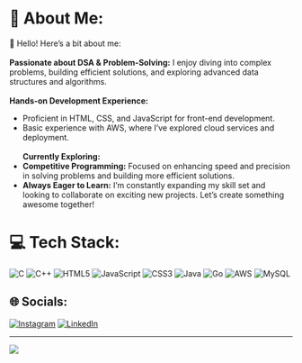 # 💫 About Me:
👋 Hello! Here’s a bit about me:<br><br>
**Passionate about DSA & Problem-Solving:** I enjoy diving into complex problems, building efficient solutions, and exploring advanced data structures and algorithms.<br><br>
**Hands-on Development Experience:**<br>
- Proficient in HTML, CSS, and JavaScript for front-end development.<br>
- Basic experience with AWS, where I’ve explored cloud services and deployment.<br><br>
**Currently Exploring:**<br>
- **Competitive Programming:** Focused on enhancing speed and precision in solving problems and building more efficient solutions.<br>
- **Always Eager to Learn:** I’m constantly expanding my skill set and looking to collaborate on exciting new projects. Let’s create something awesome together!

# 💻 Tech Stack:
![C](https://img.shields.io/badge/c-%2300599C.svg?style=for-the-badge&logo=c&logoColor=white) ![C++](https://img.shields.io/badge/c++-%2300599C.svg?style=for-the-badge&logo=c%2B%2B&logoColor=white) ![HTML5](https://img.shields.io/badge/html5-%23E34F26.svg?style=for-the-badge&logo=html5&logoColor=white) ![JavaScript](https://img.shields.io/badge/javascript-%23323330.svg?style=for-the-badge&logo=javascript&logoColor=%23F7DF1E) ![CSS3](https://img.shields.io/badge/css3-%231572B6.svg?style=for-the-badge&logo=css3&logoColor=white) ![Java](https://img.shields.io/badge/java-%23ED8B00.svg?style=for-the-badge&logo=openjdk&logoColor=white) ![Go](https://img.shields.io/badge/go-%2300ADD8.svg?style=for-the-badge&logo=go&logoColor=white) ![AWS](https://img.shields.io/badge/AWS-%23FF9900.svg?style=for-the-badge&logo=amazon-aws&logoColor=white) ![MySQL](https://img.shields.io/badge/mysql-4479A1.svg?style=for-the-badge&logo=mysql&logoColor=white)

## 🌐 Socials:
[![Instagram](https://img.shields.io/badge/Instagram-%23E4405F.svg?logo=Instagram&logoColor=white)](https://instagram.com/shreyanshchaubeyy) [![LinkedIn](https://img.shields.io/badge/LinkedIn-%230077B5.svg?logo=linkedin&logoColor=white)](https://linkedin.com/in/https://www.linkedin.com/in/shreyansh-chaubey-508395233/) 

---
[![](https://visitcount.itsvg.in/api?id=shreyanshchaubey&icon=0&color=4)](https://visitcount.itsvg.in)

